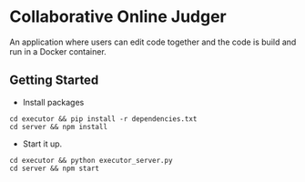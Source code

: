 # Collaborative Online Judger

An application where users can edit code together and the code is build and run in a Docker container.

## Getting Started

* Install packages
```
cd executor && pip install -r dependencies.txt
cd server && npm install
```

* Start it up.
```
cd executor && python executor_server.py
cd server && npm start